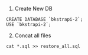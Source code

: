 1. Create New DB
```
CREATE DATABASE `bkstrapi-2`;
USE `bkstrapi-2`;
```
2. Concat all files
```
cat *.sql >> restore_all.sql
```